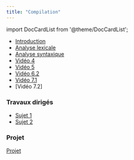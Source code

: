 ```yaml
---
title: "Compilation"
---
```


import DocCardList from '@theme/DocCardList';

<DocCardList />

- [Introduction]
- [Analyse lexicale]
- [Analyse syntaxique]
- [Vidéo 4]
- [Vidéo 5]
- [Vidéo 6.2]
- [Vidéo 7.1]
- [Vidéo 7.2]

### Travaux dirigés

- [Sujet 1]
- [Sujet 2]

### Projet

[Projet](./img/Compilprojet.zip)

[Sujet 1]:https://moodle.bordeaux-inp.fr/pluginfile.php/149561/mod_resource/content/1/td1.pdf

[Sujet 2]:https://moodle.bordeaux-inp.fr/pluginfile.php/151721/mod_resource/content/1/td2.pdf

[Introduction]:https://moodle.bordeaux-inp.fr/pluginfile.php/20379/mod_resource/content/2/courscompilation-1.pdf

[Analyse lexicale]:https://moodle.bordeaux-inp.fr/mod/resource/view.php?id=9539

[Analyse syntaxique]:https://moodle.bordeaux-inp.fr/mod/resource/view.php?id=9540

[Vidéo 4]:https://moodle.bordeaux-inp.fr/mod/resource/view.php?id=66702

[Vidéo 5]:https://moodle.bordeaux-inp.fr/mod/resource/view.php?id=67449

[Vidéo 6.2]:https://moodle.bordeaux-inp.fr/mod/resource/view.php?id=68045

[Vidéo 7.1]:https://moodle.bordeaux-inp.fr/mod/resource/view.php?id=69639
